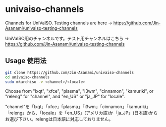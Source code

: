 # univaiso-channels
Channels for UniVaISO. Testing channels are here -> https://github.com/Jin-Asanami/univaiso-testing-channels

UniVaISO用のチャンネルです。テスト用チャンネルはこちら → https://github.com/Jin-Asanami/univaiso-testing-channels

## Usage 使用法
```bash
git clone https://github.com/Jin-Asanami/univaiso-channels
cd univaiso-channels
sudo mkarchiso -v <channel>/<locale>
```

Choose from "lxqt", "xfce", "plasma", "i3wm", "cinnamon", "kamuriki", or "releng" for "channel", and "en_US" or "ja_JP" for "locale".

"channel"を「lxqt」「xfce」「plasma」「i3wm」「cinnamon」「kamuriki」「releng」から、「locale」を「en_US」(アメリカ語)か「ja_JP」(日本語)からお選び下さい。relengは日本語に対応しておりません。
